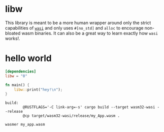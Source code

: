 # libw

This library is meant to be a more human wrapper around only the strict capabilities of [`wasi`](https://github.com/bytecodealliance/wasmtime/blob/master/docs/WASI-api.md) and only uses `#[no_std]` and `alloc` to encourage non-bloated wasm binaries. It can also be a great way to learn exactly how `wasi` works!.

# hello world
```toml
[dependencies]
libw = "0"
```

```rust
fn main() {
    libw::print("hey!\n");
}
```

```make
build:
        @RUSTFLAGS='-C link-arg=-s' cargo build --target wasm32-wasi --release
        @cp target/wasm32-wasi/release/my_App.wasm .
```

```bash
wasmer my_app.wasm
```
